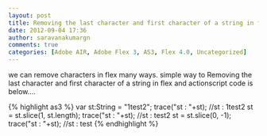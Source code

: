 ```yaml
---
layout: post
title: Removing the last character and first character of a string in flex and actionscript
date: 2012-09-04 17:36
author: saravanakumargn
comments: true
categories: [Adobe AIR, Adobe Flex 3, AS3, Flex 4.0, Uncategorized]
---
```


we can remove characters in flex many ways. simple way to Removing the last character and first character of a string in flex and actionscript code is below....

{% highlight as3 %}
var st:String = "1test2";
trace("st : "+st);	//st : 1test2
st = st.slice(1, st.length);
trace("st : "+st);	//st : test2
st = st.slice(0, -1);
trace("st : "+st);	//st : test
{% endhighlight %}